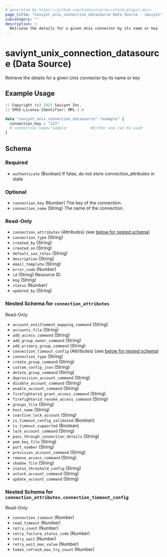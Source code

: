 ```yaml
---
# generated by https://github.com/hashicorp/terraform-plugin-docs
page_title: "saviynt_unix_connection_datasource Data Source - saviynt"
subcategory: ""
description: |-
  Retrieve the details for a given Unix connector by its name or key
---
```


# saviynt_unix_connection_datasource (Data Source)

Retrieve the details for a given Unix connector by its name or key

## Example Usage

```terraform
// Copyright (c) 2025 Saviynt Inc.
// SPDX-License-Identifier: MPL-2.0

data "saviynt_unix_connection_datasource" "example" {
  connection_key = "123"
  # connection_name="sample"          #Either one can be used
}
```

<!-- schema generated by tfplugindocs -->
## Schema

### Required

- `authenticate` (Boolean) If false, do not store connection_attributes in state

### Optional

- `connection_key` (Number) The key of the connection.
- `connection_name` (String) The name of the connection.

### Read-Only

- `connection_attributes` (Attributes) (see [below for nested schema](#nestedatt--connection_attributes))
- `connection_type` (String)
- `created_by` (String)
- `created_on` (String)
- `default_sav_roles` (String)
- `description` (String)
- `email_template` (String)
- `error_code` (Number)
- `id` (String) Resource ID.
- `msg` (String)
- `status` (Number)
- `updated_by` (String)

<a id="nestedatt--connection_attributes"></a>
### Nested Schema for `connection_attributes`

Read-Only:

- `account_entitlement_mapping_command` (String)
- `accounts_file` (String)
- `add_access_command` (String)
- `add_group_owner_command` (String)
- `add_primary_group_command` (String)
- `connection_timeout_config` (Attributes) (see [below for nested schema](#nestedatt--connection_attributes--connection_timeout_config))
- `connection_type` (String)
- `create_group_command` (String)
- `custom_config_json` (String)
- `delete_group_command` (String)
- `deprovision_account_command` (String)
- `disable_account_command` (String)
- `enable_account_command` (String)
- `firefighterid_grant_access_command` (String)
- `firefighterid_revoke_access_command` (String)
- `groups_file` (String)
- `host_name` (String)
- `inactive_lock_account` (String)
- `is_timeout_config_validated` (Boolean)
- `is_timeout_supported` (Boolean)
- `lock_account_command` (String)
- `pass_through_connection_details` (String)
- `pem_key_file` (String)
- `port_number` (String)
- `provision_account_command` (String)
- `remove_access_command` (String)
- `shadow_file` (String)
- `status_threshold_config` (String)
- `unlock_account_command` (String)
- `update_account_command` (String)

<a id="nestedatt--connection_attributes--connection_timeout_config"></a>
### Nested Schema for `connection_attributes.connection_timeout_config`

Read-Only:

- `connection_timeout` (Number)
- `read_timeout` (Number)
- `retry_count` (Number)
- `retry_failure_status_code` (Number)
- `retry_wait` (Number)
- `retry_wait_max_value` (Number)
- `token_refresh_max_try_count` (Number)
